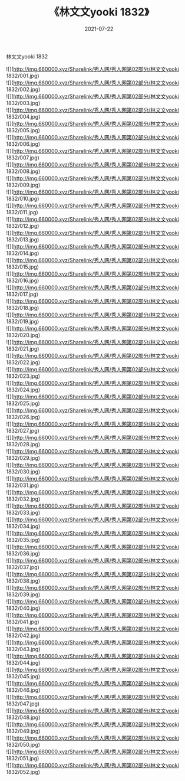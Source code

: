 ﻿---
layout: post
title:  《林文文yooki 1832》
date:   2021-07-22
img: http://img.660000.xyz/Sharelink/秀人网/秀人网第02部分/林文文yooki 1832/000.jpg
categories: [美女, 清纯, 唯美]
---

林文文yooki 1832

  ![](http://img.660000.xyz/Sharelink/秀人网/秀人网第02部分/林文文yooki 1832/001.jpg) <br> ![](http://img.660000.xyz/Sharelink/秀人网/秀人网第02部分/林文文yooki 1832/002.jpg) <br> ![](http://img.660000.xyz/Sharelink/秀人网/秀人网第02部分/林文文yooki 1832/003.jpg) <br> ![](http://img.660000.xyz/Sharelink/秀人网/秀人网第02部分/林文文yooki 1832/004.jpg) <br> ![](http://img.660000.xyz/Sharelink/秀人网/秀人网第02部分/林文文yooki 1832/005.jpg) <br> ![](http://img.660000.xyz/Sharelink/秀人网/秀人网第02部分/林文文yooki 1832/006.jpg) <br> ![](http://img.660000.xyz/Sharelink/秀人网/秀人网第02部分/林文文yooki 1832/007.jpg) <br> ![](http://img.660000.xyz/Sharelink/秀人网/秀人网第02部分/林文文yooki 1832/008.jpg) <br> ![](http://img.660000.xyz/Sharelink/秀人网/秀人网第02部分/林文文yooki 1832/009.jpg) <br> ![](http://img.660000.xyz/Sharelink/秀人网/秀人网第02部分/林文文yooki 1832/010.jpg) <br> ![](http://img.660000.xyz/Sharelink/秀人网/秀人网第02部分/林文文yooki 1832/011.jpg) <br> ![](http://img.660000.xyz/Sharelink/秀人网/秀人网第02部分/林文文yooki 1832/012.jpg) <br> ![](http://img.660000.xyz/Sharelink/秀人网/秀人网第02部分/林文文yooki 1832/013.jpg) <br> ![](http://img.660000.xyz/Sharelink/秀人网/秀人网第02部分/林文文yooki 1832/014.jpg) <br> ![](http://img.660000.xyz/Sharelink/秀人网/秀人网第02部分/林文文yooki 1832/015.jpg) <br> ![](http://img.660000.xyz/Sharelink/秀人网/秀人网第02部分/林文文yooki 1832/016.jpg) <br> ![](http://img.660000.xyz/Sharelink/秀人网/秀人网第02部分/林文文yooki 1832/017.jpg) <br> ![](http://img.660000.xyz/Sharelink/秀人网/秀人网第02部分/林文文yooki 1832/018.jpg) <br> ![](http://img.660000.xyz/Sharelink/秀人网/秀人网第02部分/林文文yooki 1832/019.jpg) <br> ![](http://img.660000.xyz/Sharelink/秀人网/秀人网第02部分/林文文yooki 1832/020.jpg) <br> ![](http://img.660000.xyz/Sharelink/秀人网/秀人网第02部分/林文文yooki 1832/021.jpg) <br> ![](http://img.660000.xyz/Sharelink/秀人网/秀人网第02部分/林文文yooki 1832/022.jpg) <br> ![](http://img.660000.xyz/Sharelink/秀人网/秀人网第02部分/林文文yooki 1832/023.jpg) <br> ![](http://img.660000.xyz/Sharelink/秀人网/秀人网第02部分/林文文yooki 1832/024.jpg) <br> ![](http://img.660000.xyz/Sharelink/秀人网/秀人网第02部分/林文文yooki 1832/025.jpg) <br> ![](http://img.660000.xyz/Sharelink/秀人网/秀人网第02部分/林文文yooki 1832/026.jpg) <br> ![](http://img.660000.xyz/Sharelink/秀人网/秀人网第02部分/林文文yooki 1832/027.jpg) <br> ![](http://img.660000.xyz/Sharelink/秀人网/秀人网第02部分/林文文yooki 1832/028.jpg) <br> ![](http://img.660000.xyz/Sharelink/秀人网/秀人网第02部分/林文文yooki 1832/029.jpg) <br> ![](http://img.660000.xyz/Sharelink/秀人网/秀人网第02部分/林文文yooki 1832/030.jpg) <br> ![](http://img.660000.xyz/Sharelink/秀人网/秀人网第02部分/林文文yooki 1832/031.jpg) <br> ![](http://img.660000.xyz/Sharelink/秀人网/秀人网第02部分/林文文yooki 1832/032.jpg) <br> ![](http://img.660000.xyz/Sharelink/秀人网/秀人网第02部分/林文文yooki 1832/033.jpg) <br> ![](http://img.660000.xyz/Sharelink/秀人网/秀人网第02部分/林文文yooki 1832/034.jpg) <br> ![](http://img.660000.xyz/Sharelink/秀人网/秀人网第02部分/林文文yooki 1832/035.jpg) <br> ![](http://img.660000.xyz/Sharelink/秀人网/秀人网第02部分/林文文yooki 1832/036.jpg) <br> ![](http://img.660000.xyz/Sharelink/秀人网/秀人网第02部分/林文文yooki 1832/037.jpg) <br> ![](http://img.660000.xyz/Sharelink/秀人网/秀人网第02部分/林文文yooki 1832/038.jpg) <br> ![](http://img.660000.xyz/Sharelink/秀人网/秀人网第02部分/林文文yooki 1832/039.jpg) <br> ![](http://img.660000.xyz/Sharelink/秀人网/秀人网第02部分/林文文yooki 1832/040.jpg) <br> ![](http://img.660000.xyz/Sharelink/秀人网/秀人网第02部分/林文文yooki 1832/041.jpg) <br> ![](http://img.660000.xyz/Sharelink/秀人网/秀人网第02部分/林文文yooki 1832/042.jpg) <br> ![](http://img.660000.xyz/Sharelink/秀人网/秀人网第02部分/林文文yooki 1832/043.jpg) <br> ![](http://img.660000.xyz/Sharelink/秀人网/秀人网第02部分/林文文yooki 1832/044.jpg) <br> ![](http://img.660000.xyz/Sharelink/秀人网/秀人网第02部分/林文文yooki 1832/045.jpg) <br> ![](http://img.660000.xyz/Sharelink/秀人网/秀人网第02部分/林文文yooki 1832/046.jpg) <br> ![](http://img.660000.xyz/Sharelink/秀人网/秀人网第02部分/林文文yooki 1832/047.jpg) <br> ![](http://img.660000.xyz/Sharelink/秀人网/秀人网第02部分/林文文yooki 1832/048.jpg) <br> ![](http://img.660000.xyz/Sharelink/秀人网/秀人网第02部分/林文文yooki 1832/049.jpg) <br> ![](http://img.660000.xyz/Sharelink/秀人网/秀人网第02部分/林文文yooki 1832/050.jpg) <br> ![](http://img.660000.xyz/Sharelink/秀人网/秀人网第02部分/林文文yooki 1832/051.jpg) <br> ![](http://img.660000.xyz/Sharelink/秀人网/秀人网第02部分/林文文yooki 1832/052.jpg) <br>